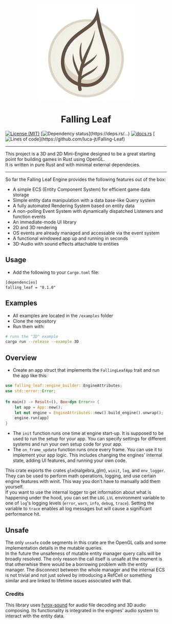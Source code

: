 <div align="center">
    <img src="assets/images/icon.png" width="300" height="300" alt="Leaf" />
    <h1>Falling Leaf</h1>
</div>

[![License (MIT)](https://img.shields.io/crates/l/falling_leaf)](https://github.com/luca-jt/Falling-Leaf/blob/master/LICENSE)
[![Dependency status](https://deps.rs/...)](https://deps.rs/...)
[![docs.rs](https://img.shields.io/badge/docs-website-blue)](https://docs.rs/...)
[![Lines of code](https://tokei.rs/...)](https://github.com/luca-jt/Falling-Leaf)

___
This project is a 3D and 2D Mini-Engine designed to be a great starting point for building games in Rust using OpenGL.\
It is written in pure Rust and with minimal external dependecies.
___

So far the Falling Leaf Engine provides the following features out of the box:
- A simple ECS (Entity Component System) for efficient game data storage
- Simple entity data manipulation with a data base-like Query system
- A fully automated Rendering System based on entity data
- A non-polling Event System with dynamically dispatched Listeners and function events
- An immediate-mode UI library
- 2D and 3D rendering
- OS events are already managed and accessable via the event system
- A functional windowed app up and running in seconds
- 3D-Audio with sound effects attachable to entities

## Usage
- Add the following to your `Cargo.toml` file:
```
[dependencies]
falling_leaf = "0.1.0"
```

## Examples
- All examples are located in the `/examples` folder
- Clone the repository
- Run them with:
```sh
# runs the "3D" example
cargo run --release --example 3D
```

## Overview
- Create an app struct that implements the `FallingLeafApp` trait and run the app like this:
```rs
use falling_leaf::engine_builder::EngineAttributes;
use std::error::Error;

fn main() -> Result<(), Box<dyn Error>> {
    let app = App::new();
    let mut engine = EngineAttributes::new().build_engine().unwrap();
    engine.run(app)
}
```
- The ``init`` function runs one time at engine start-up. It is supposed to be used to run the setup for your app. You can specify settings for different systems and run your own setup code for your app.
- The ``on_frame_update`` function runs once every frame. You can use it to implement your app logic. This includes changing the engines' internal state, adding UI features, and running your own code.

This crate exports the crates ``glm``(nalgebra_glm), ``winit``, ``log``, and ``env_logger``. They can be used to perform math operations, logging, and use certain engine features with winit. This way you don't have to manually add them yourself.\
If you want to use the internal logger to get information about what is happening under the hood, you can set the ``LOG_LVL`` environment variable to one of ``log``'s logging levels (``error``, ``warn``, ``info``, ``debug``, ``trace``). Setting the variable to ``trace`` enables all log messages but will cause a significant performance hit.

## Unsafe
The only ``unsafe`` code segments in this crate are the OpenGL calls and some implementation details in the mutable queries.\
In the future the unsafeness of mutable entity manager query calls will be broadly resolved. The only reason the call itself is unsafe at the moment is that otherwhise there would be a borrowing problem with the entity manager. The disconnect between the whole manager and the internal ECS is not trivial and not just solved by introducing a RefCell or something similar and are linked to lifetime issues associated with that.

### Credits
This library uses [fyrox-sound](https://github.com/FyroxEngine/Fyrox/tree/master/fyrox-sound) for audio file decoding and 3D audio composing. Its functionality is integrated in the engines' audio system to interact with the entity data.
